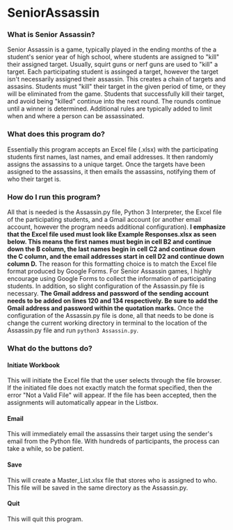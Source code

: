 # SeniorAssassin
### What is Senior Assassin?
Senior Assassin is a game, typically played in the ending months of the a student's senior year of high school, where students are assigned to "kill" their assigned target.  Usually, squirt guns or nerf guns are used to "kill" a target.  Each participating student is assinged a target, however the target isn't necessarily assigned their assassin.  This creates a chain of targets and assasins.  Students must "kill" their target in the given period of time, or they will be eliminated from the game.  Students that successfully kill their target, and avoid being "killed" continue into the next round.  The rounds continue until a winner is determined.  Additional rules are typically added to limit when and where a person can be assassinated.      
### What does this program do?
Essentially this program accepts an Excel file (.xlsx) with the participating students first names, last names, and email addresses.  It then randomly assigns the assassins to a unique target.  Once the targets have been assigned to the assassins, it then emails the assassins, notifying them of who their target is.
### How do I run this program?
All that is needed is the Assassin.py file, Python 3 Interpreter, the Excel file of the participating students, and a Gmail account (or another email account, however the program needs additional configuration).  **I emphasize that the Excel file used must look like Example Responses.xlsx as seen below.  This means the first names must begin in cell B2 and continue down the B column, the last names begin in cell C2 and continue down the C column, and the email addresses start in cell D2 and continue down column D.**  The reason for this formatting choice is to match the Excel file format produced by Google Forms.  For Senior Assassin games, I highly encourage using Google Forms to collect the information of participating students.  In addition, so slight configuration of the Assassin.py file is necessary.  **The Gmail address and password of the sending account needs to be added on lines 120 and 134 respectively.  Be sure to add the Gmail address and password within the quotation marks.**  Once the configuration of the Assassin.py file is done, all that needs to be done is change the current working directory in terminal to the location of the Assassin.py file and run `python3 Assassin.py`.
### What do the buttons do?
#### Initiate Workbook
This will initiate the Excel file that the user selects through the file browser.  If the initiated file does not exactly match the format specified, then the error "Not a Valid File" will appear.  If the file has been accepted, then the assignments will automatically appear in the Listbox.
#### Email
This will immediately email the assassins their target using the sender's email from the Python file.  With hundreds of participants, the process can take a while, so be patient.  
#### Save
This will create a Master_List.xlsx file that stores who is assigned to who.  This file will be saved in the same directory as the Assassin.py.  
#### Quit
This will quit this program.  
